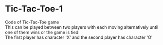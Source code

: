 # Tic-Tac-Toe-1
Code of Tic-Tac-Toe game
<br>
This can be played between two players with each moving alternatively until one of them wins or the game is tied
<br>
The first player has character 'X' and the second player has character 'O'
